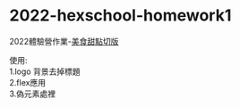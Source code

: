 # 2022-hexschool-homework1
2022體驗營作業-[美食甜點切版](https://ball77111.github.io/2022-hexschool/)

使用:<br>
1.logo 背景去掉標題 <br>
2.flex應用 <br>
3.偽元素處裡 <br>
